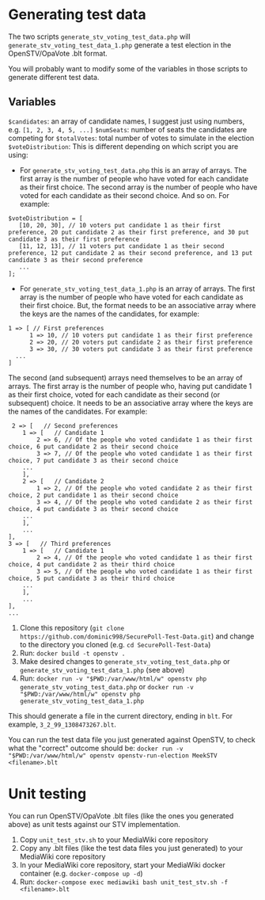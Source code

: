 Generating test data
====================

The two scripts `generate_stv_voting_test_data.php` will `generate_stv_voting_test_data_1.php` generate a test election in the OpenSTV/OpaVote .blt format.

You will probably want to modify some of the variables in those scripts to generate different test data.

Variables
---------
`$candidates`: an array of candidate names, I suggest just using numbers, e.g. `[1, 2, 3, 4, 5, ...]`
`$numSeats`: number of seats the candidates are competing for
`$totalVotes`: total number of votes to simulate in the election
`$voteDistribution`: This is different depending on which script you are using:
 * For `generate_stv_voting_test_data.php` this is an array of arrays. The first array is the number of people who have voted for each candidate as their first choice. The second array is the number of people who have voted for each candidate as their second choice. And so on. For example:
 ```
 $voteDistribution = [
    [10, 20, 30], // 10 voters put candidate 1 as their first preference, 20 put candidate 2 as their first preference, and 30 put candidate 3 as their first preference
    [11, 12, 13], // 11 voters put candidate 1 as their second preference, 12 put candidate 2 as their second preference, and 13 put candidate 3 as their second preference
    ...
 ];
 ```
  * For `generate_stv_voting_test_data_1.php` is an array of arrays. The first array is the number of people who have voted for each candidate as their first choice. But, the format needs to be an associative array where the keys are the names of the candidates, for example:
  ```
  1 => [ // First preferences
        1 => 10, // 10 voters put candidate 1 as their first preference
        2 => 20, // 20 voters put candidate 2 as their first preference
        3 => 30, // 30 voters put candidate 3 as their first preference
	...
  ]
  ```
  The second (and subsequent) arrays need themselves to be an array of arrays. The first array is the number of people who, having put candidate 1 as their first choice, voted for each candidate as their second (or subsequent) choice. It needs to be an associative array where the keys are the names of the candidates. For example:
  ```
   2 => [   // Second preferences
      1 => [   // Candidate 1
          2 => 6, // Of the people who voted candidate 1 as their first choice, 6 put candidate 2 as their second choice
          3 => 7, // Of the people who voted candidate 1 as their first choice, 7 put candidate 3 as their second choice
	  ...
      ],
      2 => [   // Candidate 2
          1 => 2, // Of the people who voted candidate 2 as their first choice, 2 put candidate 1 as their second choice
          3 => 4, // Of the people who voted candidate 2 as their first choice, 4 put candidate 3 as their second choice
	  ...
      ],
      ...
  ],
  3 => [   // Third preferences
      1 => [   // Candidate 1
          2 => 4, // Of the people who voted candidate 1 as their first choice, 4 put candidate 2 as their third choice
          3 => 5, // Of the people who voted candidate 1 as their first choice, 5 put candidate 3 as their third choice
	  ...
      ],
      ...
  ],
  ...
  ```

1. Clone this repository (`git clone https://github.com/dominic998/SecurePoll-Test-Data.git`) and change to the directory you cloned (e.g. `cd SecurePoll-Test-Data`)
2. Run: `docker build -t openstv .`
3. Make desired changes to `generate_stv_voting_test_data.php` or `generate_stv_voting_test_data_1.php` (see above)
4. Run: `docker run -v "$PWD:/var/www/html/w" openstv php generate_stv_voting_test_data.php` or `docker run -v "$PWD:/var/www/html/w" openstv php generate_stv_voting_test_data_1.php`

This should generate a file in the current directory, ending in `blt`. For example, `3_2_99_1308473267.blt`.

You can run the test data file you just generated against OpenSTV, to check what the "correct" outcome should be:
`docker run -v "$PWD:/var/www/html/w" openstv openstv-run-election MeekSTV <filename>.blt`


Unit testing
============

You can run OpenSTV/OpaVote .blt files (like the ones you generated above) as unit tests against our STV implementation.

1. Copy `unit_test_stv.sh` to your MediaWiki core repository
2. Copy any .blt files (like the test data files you just generated) to your MediaWiki core repository
3. In your MediaWiki core repository, start your MediaWiki docker container (e.g. `docker-compose up -d`)
4. Run: `docker-compose exec mediawiki bash unit_test_stv.sh -f <filename>.blt`
